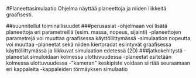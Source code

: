 #Planeettasimulaatio
Ohjelma näyttää planeettoja ja niiden liikkeitä graafisesti.

##suunnitellut toiminallisuudet
###perusasiat
-ohjelmaan voi lisätä planeettoja eri parametreillä (esim. massa, nopeus, sijainti)
-planeettojen parametrejä voi muuttaa graafisessa käyttöliittymässä
-simulaation nopeutta voi muuttaa
-planeetat sekä niiden kiertoradat esiintyvät graafisessa käyttöliittymässä ja liikkuvat simulaation edetessä (2D)
###jatkokehitystä
-planeetat simuloidaan kolmessa ulottuvuudessa
-planeetat esitetään kolmessa ulottuvuudessa
-"kameran" keskipiste voidaan siirtää seuraamaan eri kappaleita
-kappaleiden törmäyksen simulaatio
